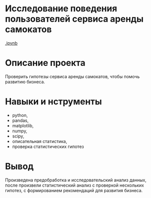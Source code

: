 # Исследование поведения пользователей сервиса аренды самокатов
[.ipynb](https://github.com/olga-fin-22/yandex_practicum/blob/main/Scooter%20rental/%D0%A1%D1%82%D0%B0%D1%82%D0%B8%D1%81%D1%82%D0%B8%D1%87%D0%B5%D1%81%D0%BA%D0%B8%D0%B9%20%D0%B0%D0%BD%D0%B0%D0%BB%D0%B8%D0%B7.ipynb)

# Описание проекта
Проверить гипотезы сервиса аренды самокатов, чтобы помочь развитию бизнеса.

# Навыки и нструменты
- python,
- pandas,
- matplotlib,
- numpy,
- scipy,
- описательная статистика,
- проверка статистических гипотез
  
# Вывод
Произведена предобработка и исследовательский анализ данных, после произвели статистический анализ с проверкой нескольких гипотез, с формированием рекомендаций для развития бизнеса.
